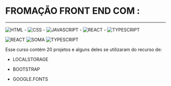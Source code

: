 # FROMAÇÃO FRONT END COM :
---

![HTML](https://img.icons8.com/?size=50&id=20909&format=png&color=000000) - ![CSS](https://img.icons8.com/?size=50&id=dCYsdaPjKoC8&format=png&color=000000) - ![JAVASCRIPT](https://img.icons8.com/?size=50&id=PXTY4q2Sq2lG&format=png&color=000000) - ![REACT](https://img.icons8.com/?size=50&id=wPohyHO_qO1a&format=png&color=000000) - ![TYPESCRIPT ](https://img.icons8.com/?size=50&id=Xf1sHBmY73hA&format=png&color=000000)
  
 
![REACT](https://img.icons8.com/?size=50&id=wPohyHO_qO1a&format=png&color=000000) ![SOMA ](https://img.icons8.com/?size=50&id=Li1YuxryCXFK&format=png&color=000000)  ![TYPESCRIPT ](https://img.icons8.com/?size=50&id=Xf1sHBmY73hA&format=png&color=000000)

Esse curso contém 20 projetos e alguns deles se utilizaram do recurso de:

* LOCALSTORAGE

* BOOTSTRAP 

* GOOGLE.FONTS
